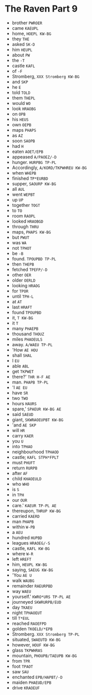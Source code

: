 # The Raven Part 9

* brother `PWROER`
* came `KAEUPL`
* home, `HOEPL KW-BG`
* they `THE`
* asked `SK-D`
* him `HEUPL`
* about `PW`
* the `-T`
* castle `KAFL`
* of `-F`
* Stromberg, `XXX Stromberg KW-BG`
* and `SKP`
* he `E`
* told `TOLD`
* them `THEPL`
* would `WO`
* look `HRAOBG`
* on `OPB`
* his `HEUS`
* own `OEPB`
* maps `PHAPS`
* as `AZ`
* soon `SAOPB`
* had `H`
* eaten `AOET/EPB`
* appeased `A/PAOEZ/-D`
* hunger. `HURPBG TP-PL`
* Accordingly, `A/KORD/TKPWHREU KW-BG`
* when `WHEPB`
* finished `TP*EURBD`
* supper, `SAOURP KW-BG`
* all `AUL`
* went `WEPBT`
* up `UP`
* together `TOGT`
* to `TO`
* room `RAOPL`
* looked `HRAOBGD`
* through `THRU`
* maps, `PHAPS KW-BG`
* but `PWUT`
* was `WA`
* not `TPHOT`
* be `-B`
* found. `TPOUPBD TP-PL`
* then `THEPB`
* fetched `TPEFP/-D`
* other `OER`
* older `OERLD`
* looking `HRAOG`
* for `TPOR`
* until `TPH-L`
* at `AT`
* last `HRAFT`
* found `TPOUPBD`
* it, `T KW-BG`
* it `T`
* many `PHAEPB`
* thousand `THOUZ`
* miles `PHAOEULS`
* away. `A/WAEU TP-PL`
* 'How `AE HOU`
* shall `SHAL`
* I `EU`
* able `ABL`
* get `TKPWET`
* there?' `THR H-F AE`
* man. `PHAPB TP-PL`
* 'I `AE EU`
* have `SR`
* two `TWO`
* hours `HAURS`
* spare,' `SPAEUR KW-BG AE`
* said `SAEUD`
* giant, `SKWRAOEUPBT KW-BG`
* 'and `AE SKP`
* will `HR`
* carry `KAER`
* you `U`
* into `TPHAO`
* neighbourhood `TPHAOD`
* castle; `KAFL STPH*FPLT`
* must `PHUFT`
* return `RURPB`
* after `AF`
* child `KHAOEULD`
* who `WHO`
* is `S`
* in `TPH`
* our `OUR`
* care.' `KAEUR TP-PL AE`
* thereupon, `THRUP KW-BG`
* carried `KAERD`
* man `PHAPB`
* within `W-PB`
* a `AEU`
* hundred `HUPBD`
* leagues `HRAOEG/-S`
* castle, `KAFL KW-BG`
* where `W-R`
* left `HREFT`
* him, `HEUPL KW-BG`
* saying, `SAEUG KW-BG`
* 'You `AE U`
* walk `WAUBG`
* remainder `RAEURPBD`
* way `WAEU`
* yourself.' `KWRO*URS TP-PL AE`
* journeyed `SKWRURPB/EUD`
* day `TKAEU`
* night `TPHAOEUT`
* till `T*EUL`
* reached `RAOEFPD`
* golden `TKOELD/*EPB`
* Stromberg. `XXX Stromberg TP-PL`
* situated, `SWAEUTD KW-BG`
* however, `HOUF KW-BG`
* glass `TKPWHRAS`
* mountain, `PHOUPB/TAEUPB KW-BG`
* from `TPR`
* foot `TPAOT`
* saw `SAU`
* enchanted `EPB/HAPBT/-D`
* maiden `PHAEUD/EPB`
* drive `KRAOEUF`
